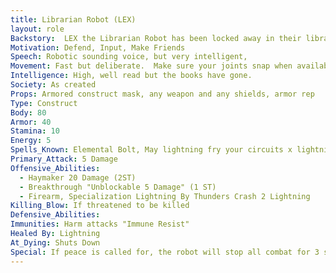 ```yaml
---
title: Librarian Robot (LEX)
layout: role
Backstory:  LEX the Librarian Robot has been locked away in their library for as long as they can remember.  The books have lost all of their ink and the knowledge is gone, but the building remains. Sentient
Motivation: Defend, Input, Make Friends
Speech: Robotic sounding voice, but very intelligent,
Movement: Fast but deliberate.  Make sure your joints snap when available to do so.
Intelligence: High, well read but the books have gone.
Society: As created
Props: Armored construct mask, any weapon and any shields, armor rep
Type: Construct
Body: 80
Armor: 40
Stamina: 10
Energy: 5
Spells_Known: Elemental Bolt, May lightning fry your circuits x lightning
Primary_Attack: 5 Damage
Offensive_Abilities: 
  - Haymaker 20 Damage (2ST)
  - Breakthrough "Unblockable 5 Damage" (1 ST)
  - Firearm, Specialization Lightning By Thunders Crash 2 Lightning
Killing_Blow: If threatened to be killed
Defensive_Abilities:  
Immunities: Harm attacks "Immune Resist"
Healed By: Lightning
At_Dying: Shuts Down
Special: If peace is called for, the robot will stop all combat for 3 second (Internal count),  If hit with Shatter or Destroy condition, reduce primary attack to 2 damage as attached weapons are broken. Basic Forging
---
```




















